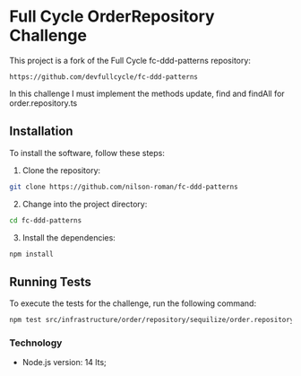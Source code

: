 # Full Cycle OrderRepository Challenge

This project is a fork of the Full Cycle fc-ddd-patterns repository:

```
https://github.com/devfullcycle/fc-ddd-patterns
```

In this challenge I must implement the methods update, find and findAll for order.repository.ts

## Installation

To install the software, follow these steps:

1. Clone the repository:
```sh
git clone https://github.com/nilson-roman/fc-ddd-patterns
```

2. Change into the project directory:
```sh
cd fc-ddd-patterns
```

3. Install the dependencies:
```sh
npm install
```
## Running Tests
To execute the tests for the challenge, run the following command:
```sh
npm test src/infrastructure/order/repository/sequilize/order.repository.spec.ts  
```    


### Technology

- Node.js version: 14 lts;
